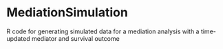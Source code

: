 # MediationSimulation
R code for generating simulated data for a mediation analysis with a time-updated mediator and survival outcome
